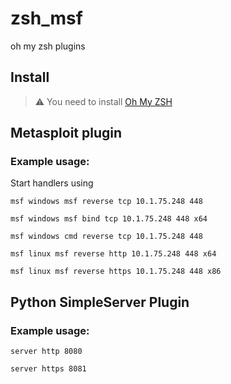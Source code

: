 # zsh_msf
oh my zsh plugins

## Install
> :warning: You need to install [Oh My ZSH](https://github.com/robbyrussell/oh-my-zsh)


## Metasploit plugin 

### Example usage:

Start handlers using


`msf windows msf reverse tcp 10.1.75.248 448`

`msf windows msf bind tcp 10.1.75.248 448 x64`

`msf windows cmd reverse tcp 10.1.75.248 448`

`msf linux msf reverse http 10.1.75.248 448 x64`

`msf linux msf reverse https 10.1.75.248 448 x86`



## Python SimpleServer Plugin

### Example usage:

`server http 8080`

`server https 8081`

 
